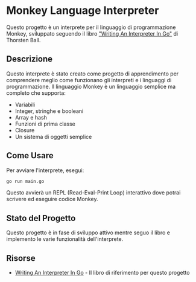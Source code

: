 # Monkey Language Interpreter

Questo progetto è un interprete per il linguaggio di programmazione Monkey, sviluppato seguendo il libro ["Writing An Interpreter In Go"](https://interpreterbook.com/) di Thorsten Ball.

## Descrizione

Questo interprete è stato creato come progetto di apprendimento per comprendere meglio come funzionano gli interpreti e i linguaggi di programmazione. Il linguaggio Monkey è un linguaggio semplice ma completo che supporta:

- Variabili
- Integer, stringhe e booleani
- Array e hash
- Funzioni di prima classe
- Closure
- Un sistema di oggetti semplice

## Come Usare

Per avviare l'interprete, esegui:

```bash
go run main.go
```

Questo avvierà un REPL (Read-Eval-Print Loop) interattivo dove potrai scrivere ed eseguire codice Monkey.

## Stato del Progetto

Questo progetto è in fase di sviluppo attivo mentre seguo il libro e implemento le varie funzionalità dell'interprete.

## Risorse

- [Writing An Interpreter In Go](https://interpreterbook.com/) - Il libro di riferimento per questo progetto 